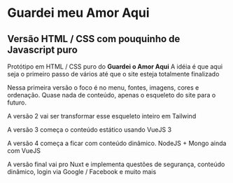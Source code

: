 # Guardei meu Amor Aqui #

Versão HTML / CSS com pouquinho de Javascript puro
---------------------------------------------------

Protótipo em HTML / CSS puro do **Guardei o Amor Aqui**
A idéia é que aqui seja o primeiro passo de vários até que o site esteja totalmente finalizado

Nessa primeira versão o foco é no menu, fontes, imagens, cores e ordenação. Quase nada de conteúdo, apenas o esqueleto do site para o futuro.

A versão 2 vai ser transformar esse esqueleto inteiro em Tailwind

A versão 3 começa o conteúdo estático usando VueJS 3

A versão 4 começa a ficar com conteúdo dinâmico. NodeJS + Mongo ainda com VueJS

A versão final vai pro Nuxt e implementa questões de segurança, conteúdo dinâmico, login via Google / Facebook e muito mais
